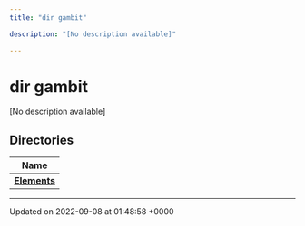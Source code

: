 ```yaml
---
title: "dir gambit"

description: "[No description available]"

---
```


# dir gambit

[No description available]

## Directories

| Name           |
| -------------- |
| **[Elements](/documentation/code/files/dir_bbe80a53278acaffd8fab5d1defd912c/#dir-gambit-elements)**  |






-------------------------------

Updated on 2022-09-08 at 01:48:58 +0000
